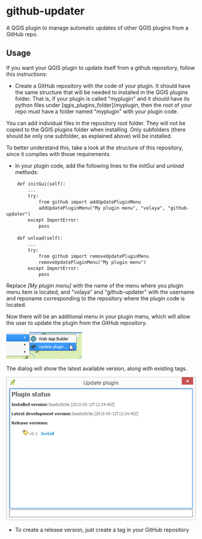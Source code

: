 # github-updater

A QGIS plugin to manage automatic updates of other QGIS plugins from a GitHub repo.

## Usage

If you want your QGIS plugin to update itself from a github repository, follow this instructions:

- Create a GitHub repository with the code of your plugin. It should have the same structure that will be needed to installed in the QGIS plugins folder. That is, if your plugin is called "myplugin" and it should have its python files under [qgis_plugins_folder]/myplugin, then the root of your repo must have a folder named "myplugin" with your plugin code.

You can add individual files in the repository root folder. They will not be copied to the QGIS plugins folder when installing. Only subfolders (there should be only one subfolder, as explained above) will be installed.

To better understand this, take a look at the structure of this repository, since it complies with those requirements.

- In your plugin code, add the following lines to the *initGui* and *unload* methods:

```
    def initGui(self):
        ...
        try:
            from github import addUpdatePluginMenu
            addUpdatePluginMenu("My plugin menu", "volaya", "github-updater")
        except ImportError:
            pass

    def unload(self):
        ...
        try:
            from github import removeUpdatePluginMenu
            removeUpdatePluginMenu("My plugin menu")
        except ImportError:
            pass
```

Replace *[My plugin menu]* with the name of the menu where you plugin menu item is located, and "volaya" and "github-updater" with the username and reponame corresponding to the repository where the plugin code is located.

Now there will be an additional menu in your plugin menu, which will allow the user to update the plugin from the GitHub repository.

![](menu.png)

The dialog will show the latest available version, along with existing tags.

![](dialog.png)


- To create a release version, just create a tag in your GitHub repository
